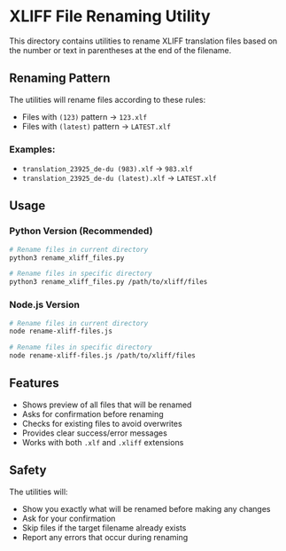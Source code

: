 # XLIFF File Renaming Utility

This directory contains utilities to rename XLIFF translation files based on the number or text in parentheses at the end of the filename.

## Renaming Pattern

The utilities will rename files according to these rules:
- Files with `(123)` pattern → `123.xlf`
- Files with `(latest)` pattern → `LATEST.xlf`

### Examples:
- `translation_23925_de-du (983).xlf` → `983.xlf`
- `translation_23925_de-du (latest).xlf` → `LATEST.xlf`

## Usage

### Python Version (Recommended)
```bash
# Rename files in current directory
python3 rename_xliff_files.py

# Rename files in specific directory
python3 rename_xliff_files.py /path/to/xliff/files
```

### Node.js Version
```bash
# Rename files in current directory
node rename-xliff-files.js

# Rename files in specific directory
node rename-xliff-files.js /path/to/xliff/files
```

## Features

- Shows preview of all files that will be renamed
- Asks for confirmation before renaming
- Checks for existing files to avoid overwrites
- Provides clear success/error messages
- Works with both `.xlf` and `.xliff` extensions

## Safety

The utilities will:
- Show you exactly what will be renamed before making any changes
- Ask for your confirmation
- Skip files if the target filename already exists
- Report any errors that occur during renaming